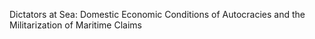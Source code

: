 Dictators at Sea: Domestic Economic Conditions of Autocracies and the Militarization of Maritime Claims
